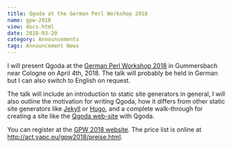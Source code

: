 ```yaml
---
title: Qgoda at the German Perl Workshop 2018
name: gpw-2018
view: docs.html
date: 2018-03-20
category: Announcements
tags: Announcement News
---
```


I will present Qgoda at the
[German Perl Workshop 2018](http://act.yapc.eu/gpw2018/) in Gummersbach near
Cologne on April 4th, 2018. The talk will probably be held in German but
I can also switch to English on request.

The talk will include an introduction to static site generators in general,
I will also outline the motivation for writing Qgoda, how it differs from
other static site generators like [Jekyll](https://jekyllrb.com/) or
[Hugo](https://gohugo.io/), and a complete walk-through for creating a
site like the [Qgoda web-site](http://www.qgoda.net/) with Qgoda.

You can register at the [GPW 2018 website](http://act.yapc.eu/gpw2018/).
The price list is online at http://act.yapc.eu/gpw2018/preise.html.

